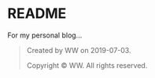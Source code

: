 # README

For my personal blog...


>	Created by WW on 2019-07-03.
>
>	Copyright © WW. All rights reserved.
